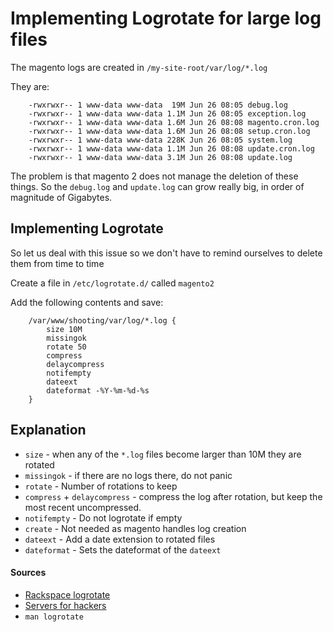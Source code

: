 # Implementing Logrotate for large log files

The magento logs are created in `/my-site-root/var/log/*.log`

They are:

        -rwxrwxr-- 1 www-data www-data  19M Jun 26 08:05 debug.log
        -rwxrwxr-- 1 www-data www-data 1.1M Jun 26 08:05 exception.log
        -rwxrwxr-- 1 www-data www-data 1.6M Jun 26 08:08 magento.cron.log
        -rwxrwxr-- 1 www-data www-data 1.6M Jun 26 08:08 setup.cron.log
        -rwxrwxr-- 1 www-data www-data 228K Jun 26 08:05 system.log
        -rwxrwxr-- 1 www-data www-data 1.1M Jun 26 08:08 update.cron.log
        -rwxrwxr-- 1 www-data www-data 3.1M Jun 26 08:08 update.log

The problem is that magento 2 does not manage the deletion of these things.
So the `debug.log` and `update.log` can grow really big, in order of magnitude of Gigabytes.

## Implementing Logrotate

So let us deal with this issue so we don't have to remind ourselves to delete them from time to time

Create a file in `/etc/logrotate.d/` called `magento2`

Add the following contents and save:

        /var/www/shooting/var/log/*.log {
            size 10M
            missingok
            rotate 50
            compress
            delaycompress
            notifempty
            dateext
            dateformat -%Y-%m-%d-%s
        }

## Explanation

* `size` - when any of the `*.log` files become larger than 10M they are rotated
* `missingok` - if there are no logs there, do not panic
* `rotate` - Number of rotations to keep
* `compress` + `delaycompress` - compress the log after rotation, but keep the most recent uncompressed.
* `notifempty` - Do not logrotate if empty
* `create` - Not needed as magento handles log creation
* `dateext` - Add a date extension to rotated files
* `dateformat` - Sets the dateformat of the `dateext`

#### Sources

* [Rackspace logrotate](https://support.rackspace.com/how-to/understanding-logrotate-utility/)
* [Servers for hackers](https://serversforhackers.com/managing-logs-with-logrotate)
* `man logrotate`
